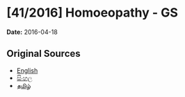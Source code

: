 # [41/2016] Homoeopathy - GS

**Date:** 2016-04-18

## Original Sources

- [English](https://documents.gov.lk/view/bills/2016/4/41-2016_E.pdf)
- [සිංහල](https://documents.gov.lk/view/bills/2016/4/41-2016_S.pdf)
- [தமிழ்](https://documents.gov.lk/view/bills/2016/4/41-2016_T.pdf)
